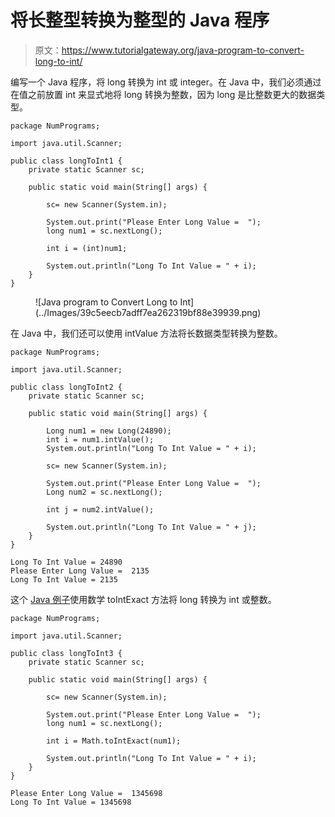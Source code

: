 # 将长整型转换为整型的 Java 程序

> 原文：<https://www.tutorialgateway.org/java-program-to-convert-long-to-int/>

编写一个 Java 程序，将 long 转换为 int 或 integer。在 Java 中，我们必须通过在值之前放置 int 来显式地将 long 转换为整数，因为 long 是比整数更大的数据类型。

```
package NumPrograms;

import java.util.Scanner;

public class longToInt1 {
	private static Scanner sc;	

	public static void main(String[] args) {

		sc= new Scanner(System.in);	

		System.out.print("Please Enter Long Value =  ");
		long num1 = sc.nextLong();

		int i = (int)num1;

		System.out.println("Long To Int Value = " + i);
	}
}
```

<figure class="wp-block-image size-large">![Java program to Convert Long to Int](../Images/39c5eecb7adff7ea262319bf88e39939.png)</figure>

在 Java 中，我们还可以使用 intValue 方法将长数据类型转换为整数。

```
package NumPrograms;

import java.util.Scanner;

public class longToInt2 {
	private static Scanner sc;	

	public static void main(String[] args) {

		Long num1 = new Long(24890);
		int i = num1.intValue();
		System.out.println("Long To Int Value = " + i);

		sc= new Scanner(System.in);	

		System.out.print("Please Enter Long Value =  ");
		Long num2 = sc.nextLong();

		int j = num2.intValue();

		System.out.println("Long To Int Value = " + j);
	}
}
```

```
Long To Int Value = 24890
Please Enter Long Value =  2135
Long To Int Value = 2135
```

这个 [Java 例子](https://www.tutorialgateway.org/learn-java-programs/)使用数学 toIntExact 方法将 long 转换为 int 或整数。

```
package NumPrograms;

import java.util.Scanner;

public class longToInt3 {
	private static Scanner sc;	

	public static void main(String[] args) {

		sc= new Scanner(System.in);	

		System.out.print("Please Enter Long Value =  ");
		long num1 = sc.nextLong();

		int i = Math.toIntExact(num1);

		System.out.println("Long To Int Value = " + i);
	}
}
```

```
Please Enter Long Value =  1345698
Long To Int Value = 1345698
```